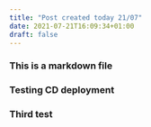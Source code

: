 ```yaml
---
title: "Post created today 21/07"
date: 2021-07-21T16:09:34+01:00
draft: false
---
```


### This is a markdown file 

### Testing CD deployment

### Third test

